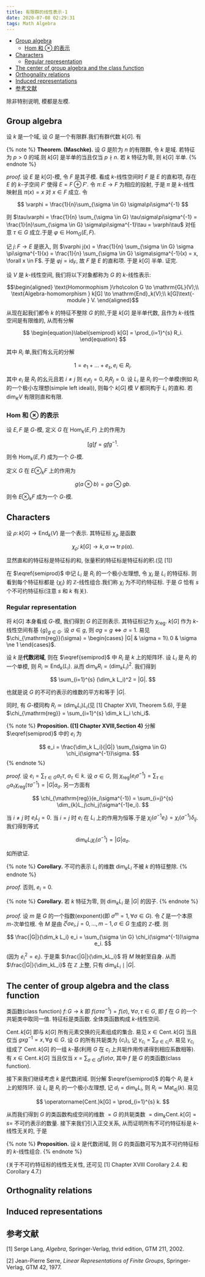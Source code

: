 ```yaml
---
title: 有限群的线性表示-1
date: 2020-07-08 02:29:31
tags: Math Algebra
---
```



<!-- vim-markdown-toc GFM -->

* [Group algebra](#group-algebra)
    * [$\mathrm{Hom}$ 和 $\otimes$ 的表示](#mathrmhom-和-otimes-的表示)
* [Characters](#characters)
    * [Regular representation](#regular-representation)
* [The center of group algebra and the class function](#the-center-of-group-algebra-and-the-class-function)
* [Orthognality relations](#orthognality-relations)
* [Induced representations](#induced-representations)
* [参考文献](#参考文献)

<!-- vim-markdown-toc -->

<!--more-->

除非特别说明, 模都是左模.

## Group algebra
设 $k$ 是一个域, 设 $G$ 是一个有限群.我们有群代数 $k[G]$. 有

{% note %}
**Theorem. (Maschke).** 设 $G$ 是阶为 $n$ 的有限群, 令 $k$ 是域. 若特征为 $p > 0$ 的域.则 $k[G]$ 是半单的当且仅当 $p \nmid n$. 若 $k$ 特征为零, 则 $k[G]$ 半单.
{% endnote %}

*proof.* 设 $E$ 是 $k[G]$-模, 令 $F$ 是其子模. 看成 $k$-线性空间时 $F$ 是 $E$ 的直和项, 存在 $E$ 的 $k$-子空间 $F'$ 使得 $E = F \oplus F'$. 令 $\pi\colon E \to F$ 为相应的投射, 于是 $\pi$ 是 $k$-线性映射且 $\pi(x) = x$ 对 $x \in F$ 成立. 令

$$
    \varphi = \frac{1}{n}\sum_{\sigma \in G} \sigma\pi\sigma^{-1}
$$

则 $\tau\varphi = \frac{1}{n} \sum_{\sigma \in G} \tau\sigma\pi\sigma^{-1} = \frac{1}{n}\sum_{\sigma \in G} \sigma\pi\sigma^{-1}\tau = \varphi\tau$ 对任意 $\tau \in G$ 成立.于是 $\varphi\in \mathrm{Hom}_G(E,F)$.

记 $j\colon F \to E$ 是嵌入, 则 $\varphi j(x) = \frac{1}{n} \sum_{\sigma \in G} \sigma \pi\sigma^{-1}(x) = \frac{1}{n} \sum_{\sigma \in G} \sigma\sigma^{-1}(x) = x, \forall x \in F$. 于是 $\varphi j = \mathrm{id}_F$, 故 $F$ 是 $E$ 的直和项. 于是 $k[G]$ 半单. 证完.

设 $V$ 是 $k$-线性空间, 我们将以下对象都称为 $G$ 的 $k$-线性表示:

$$\begin{aligned}
    \text{Homormophism }\rho\colon G \to \mathrm{GL}(V);\\
    \text{Algebra-homomorphism } k[G] \to \mathrm{End}_k(V);\\
    k[G]\text{-module } V.
\end{aligned}$$

从现在起我们都令 $k$ 的特征不整除 $G$ 的阶,于是 $k[G]$ 是半单代数, 且作为 $k$-线性空间是有限维的, 从而有分解

$$
\begin{equation}\label{semiprod}
    k[G] = \prod_{i=1}^{s} R_i.
\end{equation}
$$

其中 $R_i$ 单,我们有幺元的分解

$$
    1 = e_1+ \ldots +e_s, e_i \in R_i.
$$

其中 $e_i$ 是 $R_i$ 的幺元且若 $i \ne j$ 则 $e_ie_j = 0, R_iR_j = 0$. 设 $L_i$ 是 $R_i$ 的一个单模(例如 $R_i$ 的一个极小左理想(simple left ideal)), 则每个 $k[G]$ 模 $V$ 都同构于 $L_i$ 的直和. 若 $\dim_K V$ 有限则直和有限.

### $\mathrm{Hom}$ 和 $\otimes$ 的表示

设 $E,F$ 是 $G$-模, 定义 $G$ 在 $\mathrm{Hom}_k(E,F)$ 上的作用为

$$
    [g]f = gfg^{-1}.
$$

则令 $\mathrm{Hom}_k(E,F)$ 成为一个 $G$-模.

定义 $G$ 在 $E \otimes_k F$ 上的作用为

$$
    g(a \otimes b) = ga \otimes gb.
$$

则令 $E \otimes_k F$ 成为一个 $G$-模.

## Characters
设 $\rho\colon k[G] \to \mathrm{End}_k(V)$ 是一个表示. 其特征标 $\chi_\rho$ 是函数

$$
    \chi_\rho\colon k[G] \to k, \alpha \mapsto \mathrm{\operatorname{tr}\rho(\alpha)}.
$$

显然直和的特征标是特征标的和, 张量积的特征标是特征标的积.(见 [1])

在 $\eqref{semiprod}$ 中记 $L_i$ 是 $R_i$ 的一个极小左理想, 令 $\chi_i$ 是 $L_i$ 的特征标. 则看到每个特征标都是 $\{\chi_i\}$ 的 $\mathbb{Z}$-线性组合.我们称 $\chi_i$ 为不可约特征标. 于是 $G$ 恰有 $s$ 个不可约特征标(注意 $s$ 和 $k$ 有关).

### Regular representation

将 $k[G]$ 本身看成 $G$-模, 我们得到 $G$ 的正则表示. 其特征标记为 $\chi_{\mathrm{reg}}$. $k[G]$ 作为 $k$-线性空间有基 $\{g\}_{g\in G}$. 设 $\sigma \in g$, 则 $\sigma g= g \Leftrightarrow \sigma = 1$. 易见 $\chi_{\mathrm{reg}}(\sigma) = \begin{cases}
    |G| & \sigma = 1\\
     0 & \sigma \ne 1
\end{cases}$.

设 $k$ 是**代数闭域**, 则在 $\eqref{semiprod}$ 中 $R_i$ 是 $k$ 上的矩阵环. 设 $L_i$ 是 $R_i$ 的一个单模, 则 $R_i \simeq \mathrm{End}_k(L_i)$. 从而 $\dim_k R_i = (\dim_k L_i)^2$. 我们得到

$$
    \sum_{i=1}^{s} (\dim_k L_i)^2 = |G|.
$$

也就是说 $G$ 的不可约表示的维数的平方和等于 $|G|$.

同时, 有 $G$-模同构 $R_i \simeq (\dim_kL_i )L_i$(见 [1] Chapter XVII, Theorem 5.6), 于是 $\chi_{\mathrm{reg}} = \sum_{i=1}^{s} \dim_k L_i \chi_i$.

{% note %}
**Proposition. ([1] Chapter XVIII,Section 4)** 分解 $\eqref{semiprod}$ 中的 $e_i$ 为

$$
    e_i = \frac{\dim_k L_i}{|G|} \sum_{\sigma \in G} \chi_i(\sigma^{-1})\sigma.
$$
{% endnote %}

*proof.* 设 $e_i = \sum_{\tau \in G} a_\tau\tau$, $a_\tau \in k$. 设 $\sigma \in G$, 则 $\chi_{\mathrm{reg}}(e_i\sigma^{-1}) = \sum_{\tau \in G} a_\tau\chi_{\mathrm{reg}}(\tau\sigma^{-1}) = |G|a_{\sigma}$. 另一方面有

$$
    \chi_{\mathrm{reg}}(e_i\sigma^{-1}) = \sum_{i=j}^{s} \dim_{k}L_j\chi_j(\sigma^{-1}e_i).
$$

当 $i \ne j$ 时 $e_iL_j = 0$. 当 $i = j$ 时 $e_i$ 在 $L_i$ 上的作用为恒等.于是 $\chi_j(\sigma^{-1}e_i) = \chi_i(\sigma^{-1})\delta_{ij}$. 我们得到等式

$$
    \dim_k L_i \chi_i(\sigma^{-1}) = |G|a_{\sigma}.
$$

如所欲证.

{% note %}
**Corollary.** 不可约表示 $L_i$ 的维数 $\dim_{k}L_i$ 不被 $k$ 的特征整除.
{% endnote %}

*proof.* 否则, $e_i = 0$.

{% note %}
**Corollary.** 若 $k$ 特征为零, 则 $\dim_k L_i$ 是 $|G|$ 的因子.
{% endnote %}

*proof.* 设 $m$ 是 $G$ 的一个指数(exponent)(即 $\sigma^m = 1, \forall \sigma \in G$). 令 $\zeta$ 是一个本原 $m$-次单位根. 令 $M$ 是由 $\zeta^j\sigma e_i, j = 0,\ldots ,m-1, \sigma \in G$ 生成的 $\mathbb{Z}$-模. 则

$$
    \frac{|G|}{\dim_k L_i} e_i = \sum_{\sigma \in G} \chi_i(\sigma^{-1})\sigma e_i.
$$

(因为 $e_i^2 = e_i$). 于是乘 $\frac{|G|}{\dim_kL_i}$ 将 $M$ 映射至自身. 从而 $\frac{|G|}{\dim_kL_i}$ 在 $\mathbb{Z}$ 上整, 只有 $\dim_kL_i \mid |G|$.


## The center of group algebra and the class function
类函数(class function) $f\colon G \to k$ 即 $f(\sigma\tau\sigma^{-1}) = f(\sigma)$, $\forall \sigma,\tau \in G$, 即 $f$ 在 $G$ 的一个共轭类中取同一值. 特征标是类函数. 全体类函数构成 $k$-线性空间.

$\operatorname{Cent.}k[G]$ 即与 $k[G]$ 所有元素交换的元素组成的集合. 易见 $x \in \operatorname{Cent.}k[G]$ 当且仅当 $gxg^{-1} = x, \forall g\in G$. 设 $G$ 的所有共轭类为 $\{c_i\}_i$, 记 $\gamma_{c_i} = \sum_{\sigma \in c_i} \sigma$. 易见 $\gamma_{c_i}$ 组成了 $\operatorname{Cent.} k[G]$ 的一组 $k$-基(利用 $G$ 在 $c_i$ 上共轭作用传递得到相应系数相等). 有 $x \in \operatorname{Cent.}k[G]$ 当且仅当 $x = \sum_{\sigma \in G} f(\sigma)\sigma$, 其中 $f$ 是 $G$ 的类函数(class function).

接下来我们继续考虑 $k$ 是代数闭域. 则分解 $\eqref{semiprod}$ 的每个 $R_i$ 是 $k$ 上的矩阵环. 设 $L_i$ 是 $R_i$ 的一个极小左理想, 记 $d_i = \dim_kL_i$, 则 $R_i \simeq \mathrm{Mat}_{d_i}(k)$. 易见

$$
    \operatorname{Cent.}k[G] = \prod_{i=1}^{s} k.
$$

从而我们得到 $G$ 的类函数构成空间的维数 $=G$ 的共轭类数 $= \dim_k \operatorname{Cent.} k[G] = s =$ 不可约表示的数量. 接下来我们引入正交关系, 从而证明所有不可约特征标是 $k$-线性无关的, 于是

{% note %}
**Proposition.** 设 $k$ 是代数闭域, 则 $G$ 的类函数可写为其不可约特征标的 $k$-线性组合.
{% endnote %}

(关于不可约特征标的线性无关性, 还可见 [1] Chapter XVIII Corollary 2.4. 和 Corollary 4.7.)

## Orthognality relations


## Induced representations


## 参考文献
[1] Serge Lang, *Algebra*, Springer-Verlag, thrid edition, GTM 211, 2002.

[2] Jean-Pierre Serre, *Linear Representations of Finite Groups*, Springer-Verlag, GTM 42, 1977.
